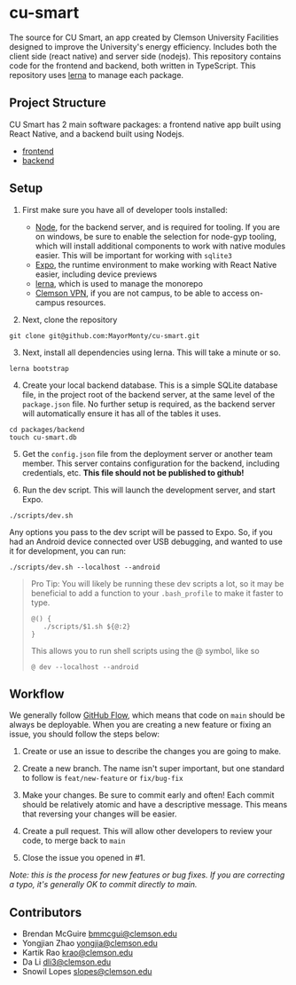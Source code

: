 # cu-smart

The source for CU Smart, an app created by Clemson University Facilities designed to improve the
University's energy efficiency. Includes both the client side (react native) and server side
(nodejs). This repository contains code for the frontend and backend, both written in TypeScript.
This repository uses [lerna](https://lerna.js.org) to manage each package.

## Project Structure

CU Smart has 2 main software packages: a frontend native app built using React Native, and a backend
built using Nodejs.

- [frontend](https://github.com/MayorMonty/cu-smart/tree/main/frontend)
- [backend](https://github.com/MayorMonty/cu-smart/tree/main/backend)



## Setup

1. First make sure you have all of developer tools installed:

   - [Node](https://nodejs.org), for the backend server, and is required for tooling. If you are on
     windows, be sure to enable the selection for node-gyp tooling, which will install additional
     components to work with native modules easier. This will be important for working with `sqlite3`
   - [Expo](https://expo.dev), the runtime environment to make working with React Native easier,
     including device previews
   - [lerna](https://lerna.js.org), which is used to manage the monorepo
   - [Clemson VPN](https://cuvpn.clemson.edu), if you are not campus, to be able to access on-campus
     resources.

2. Next, clone the repository

```
git clone git@github.com:MayorMonty/cu-smart.git
```

3. Next, install all dependencies using lerna. This will take a minute or so.

```
lerna bootstrap
```

4. Create your local backend database. This is a simple SQLite database file, in the project root of
   the backend server, at the same level of the `package.json` file. No further setup is required,
   as the backend server will automatically ensure it has all of the tables it uses.

```
cd packages/backend
touch cu-smart.db
```

5. Get the `config.json` file from the deployment server or another team member. This server
   contains configuration for the backend, including credentials, etc.
   **This file should not be published to github!**

6. Run the dev script. This will launch the development server, and start Expo.

```
./scripts/dev.sh
```

Any options you pass to the dev script will be passed to Expo. So, if you had an Android device
connected over USB debugging, and wanted to use it for development, you can run:
```
./scripts/dev.sh --localhost --android
```

> Pro Tip: You will likely be running these dev scripts a lot, so it may be beneficial to add a
> function to your `.bash_profile` to make it faster to type. 
> ```
> @() {
>    ./scripts/$1.sh ${@:2}
> }
> ```
> This allows you to run shell scripts using the @ symbol, like so
> ```
> @ dev --localhost --android
> ```

## Workflow

We generally follow [GitHub Flow](https://guides.github.com/introduction/flow/), which means that
code on `main` should be always be deployable. When you are creating a new feature or fixing an
issue, you should follow the steps below:

1. Create or use an issue to describe the changes you are going to make. 
   
2. Create a new branch. The name isn't super important, but one standard to follow is
   `feat/new-feature` or `fix/bug-fix`

3. Make your changes. Be sure to commit early and often! Each commit should be relatively atomic and
 have a descriptive message. This means that reversing your changes will be easier.

3. Create a pull request. This will allow other developers to review your code, to merge back to `main`

4. Close the issue you opened in #1.  

*Note: this is the process for new features or bug fixes. If you are correcting a typo, it's generally OK to commit directly to main.*

## Contributors

- Brendan McGuire <bmmcgui@clemson.edu>
- Yongjian Zhao <yongjia@clemson.edu>
- Kartik Rao <krao@clemson.edu>
- Da Li <dli3@clemson.edu>
- Snowil Lopes <slopes@clemson.edu>
